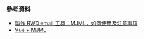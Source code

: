 

### 參考資料

- [製作 RWD email 工具：MJML，如何使用及注意事項](https://www.letswrite.tw/mjml-rwd-email/)
- [Vue + MJML](https://www.youtube.com/watch?v=LoVIrZHML24)



